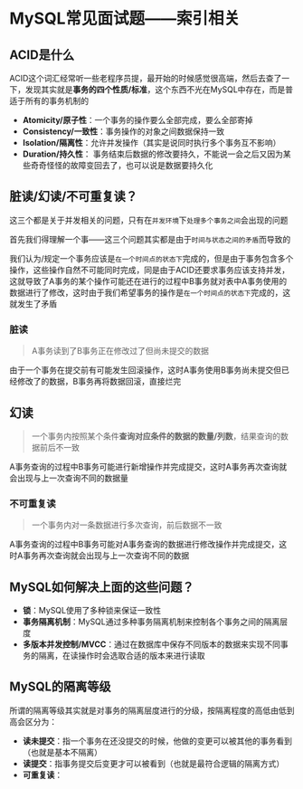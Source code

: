 # MySQL常见面试题——索引相关

## ACID是什么

ACID这个词汇经常听一些老程序员提，最开始的时候感觉很高端，然后去查了一下，发现其实就是**事务的四个性质/标准**，这个东西不光在MySQL中存在，而是普适于所有的事务机制的

- **Atomicity/原子性**：一个事务的操作要么全部完成，要么全部寄掉
- **Consistency/一致性**：事务操作的对象之间数据保持一致
- **Isolation/隔离性**：允许并发操作（其实是说同时执行多个事务互不影响）
- **Duration/持久性**： 事务结束后数据的修改要持久，不能说一会之后又因为某些奇奇怪怪的故障变回去了，也可以说是数据要持久化

## 脏读/幻读/不可重复读？

这三个都是关于并发相关的问题，只有在`并发环境`下`处理多个事务之间`会出现的问题

首先我们得理解一个事——这三个问题其实都是由于`时间与状态之间的矛盾`而导致的

我们认为/规定一个事务应该是`在一个时间点的状态下`完成的，但是由于事务包含多个操作，这些操作自然不可能同时完成，同是由于ACID还要求事务应该支持并发，这就导致了A事务的某个操作可能还在进行的过程中B事务就对表中A事务使用的数据进行了修改，这时由于我们希望事务的操作是`在一个时间点的状态下`完成的，这就发生了矛盾
### 脏读

> A事务读到了B事务正在修改过了但尚未提交的数据

由于一个事务在提交前有可能发生回滚操作，这时A事务使用B事务尚未提交但已经修改了的数据，B事务再将数据回滚，直接烂完

## 幻读

> 一个事务内按照某个条件**查询对应条件的数据的数量/列数**，结果查询的数据前后不一致

A事务查询的过程中B事务可能进行新增操作并完成提交，这时A事务再次查询就会出现与上一次查询不同的数据量
### 不可重复读

> 一个事务内对一条数据进行多次查询，前后数据不一致

A事务查询的过程中B事务可能对A事务查询的数据进行修改操作并完成提交，这时A事务再次查询就会出现与上一次查询不同的数据

## MySQL如何解决上面的这些问题？

- **锁**：MySQL使用了多种锁来保证一致性
- **事务隔离机制**：MySQL通过多种事务隔离机制来控制各个事务之间的隔离层度
- **多版本并发控制/MVCC**：通过在数据库中保存不同版本的数据来实现不同事务的隔离，在读操作时会选取合适的版本来进行读取

## MySQL的隔离等级

所谓的隔离等级其实就是对事务的隔离层度进行的分级，按隔离程度的高低由低到高会区分为：

- **读未提交**：指一个事务在还没提交的时候，他做的变更可以被其他的事务看到（也就是基本不隔离）
- **读提交**：指事务提交后变更才可以被看到（也就是最符合逻辑的隔离方式）
- **可重复读**：